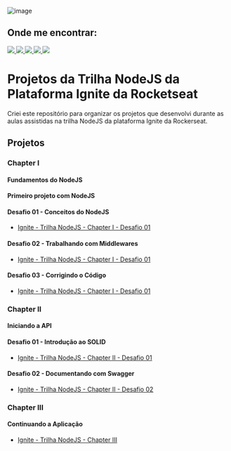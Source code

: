 
![image](https://user-images.githubusercontent.com/12506432/200095043-28b37a18-216d-4304-a492-57f42bc33246.png)

## Onde me encontrar:

<div align="left">
    <a href = "mailto:claudneysartisessa@gmail.com">
      <img src="https://img.shields.io/badge/-claudneysessa-%23333?style=flat&logo=gmail&logoColor=white" target="_blank">
    </a>
    <a href="https://www.linkedin.com/in/claudneysessa/" target="_blank">
      <img src="https://img.shields.io/badge/-claudneysessa-%230077B5?style=flat&logo=linkedin&logoColor=white" target="_blank">
    </a>
    <a href="https://instagram.com/claudneysessa" target="_blank">
      <img src="https://img.shields.io/badge/-claudneysessa-%23E4405F?style=flat&logo=instagram&logoColor=white" target="_blank">
    </a>
    <a href="https://www.youtube.com/channel/UC52P3HVpmOMHjkmIhcjLRyQ" target="_blank">
      <img src="https://img.shields.io/badge/-claudneysessa-FF0000?style=flat&logo=youtube&logoColor=white" target="_blank">
    </a>
    <a href="https://medium.com/@claudneysartisessa" target="_blank">
      <img src="https://img.shields.io/badge/-claudneysessa-%2312100E.svg?&style=flat&logo=medium&logoColor=white" target="_blank"/>
    </a>
</div>

# Projetos da Trilha NodeJS da Plataforma Ignite da Rocketseat

Criei este repositório para organizar os projetos que desenvolvi durante as aulas assistidas na trilha NodeJS da plataforma Ignite da Rockerseat.

## Projetos

### Chapter I

#### Fundamentos do NodeJS

#### Primeiro projeto com NodeJS

#### Desafio 01 - Conceitos do NodeJS

- [Ignite - Trilha NodeJS - Chapter I - Desafio 01](https://github.com/claudneysessa/ignite-nodejs-c01-d01)

#### Desafio 02 - Trabalhando com Middlewares

- [Ignite - Trilha NodeJS - Chapter I - Desafio 01](https://github.com/claudneysessa/ignite-nodejs-c01-d02)

#### Desafio 03 - Corrigindo o Código

- [Ignite - Trilha NodeJS - Chapter I - Desafio 01](https://github.com/claudneysessa/ignite-nodejs-c01-d03)

### Chapter II

#### Iniciando a API

#### Desafio 01 - Introdução ao SOLID

- [Ignite - Trilha NodeJS - Chapter II - Desafio 01](https://github.com/claudneysessa/ignite-nodejs-c02-d01)

#### Desafio 02 - Documentando com Swagger

- [Ignite - Trilha NodeJS - Chapter II - Desafio 02](https://github.com/claudneysessa/ignite-nodejs-c02-d01)

### Chapter III

#### Continuando a Aplicação

- [Ignite - Trilha NodeJS - Chapter III](https://github.com/claudneysessa/ignite-nodejs-c03)
